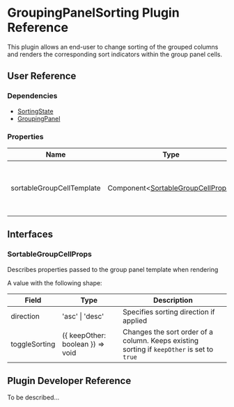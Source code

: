 # GroupingPanelSorting Plugin Reference

This plugin allows an end-user to change sorting of the grouped columns and renders the corresponding sort indicators within the group panel cells.

## User Reference

### Dependencies

- [SortingState](sorting-state.md)
- [GroupingPanel](grouping-panel.md)

### Properties

Name | Type | Default | Description
-----|------|---------|------------
sortableGroupCellTemplate | Component&lt;[SortableGroupCellProps](#sortable-group-cell-props)&gt; | Renders a sort indicator into a group cell

## Interfaces

### <a name="sortable-group-cell-props"></a>SortableGroupCellProps

Describes properties passed to the group panel template when rendering

A value with the following shape:

Field | Type | Description
------|------|------------
direction | 'asc' &#124; 'desc' | Specifies sorting direction if applied
toggleSorting | ({ keepOther: boolean }) => void | Changes the sort order of a column. Keeps existing sorting if `keepOther` is set to `true`

## Plugin Developer Reference

To be described...

